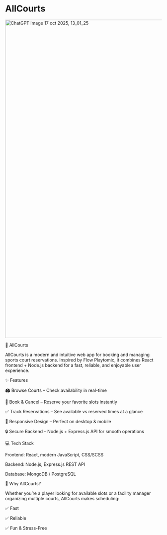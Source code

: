 # AllCourts
<img width="1024" height="1024" alt="ChatGPT Image 17 oct 2025, 13_01_25" src="https://github.com/user-attachments/assets/15305ec0-5946-4c7e-ab6c-36b5ed796dcc" />

🎾 AllCourts

AllCourts is a modern and intuitive web app for booking and managing sports court reservations. Inspired by Flow Playtomic, it combines React frontend + Node.js backend for a fast, reliable, and enjoyable user experience.



✨ Features

🏟 Browse Courts – Check availability in real-time

📅 Book & Cancel – Reserve your favorite slots instantly

✅ Track Reservations – See available vs reserved times at a glance

📱 Responsive Design – Perfect on desktop & mobile

🔒 Secure Backend – Node.js + Express.js API for smooth operations



💻 Tech Stack

Frontend: React, modern JavaScript, CSS/SCSS

Backend: Node.js, Express.js REST API

Database: MongoDB / PostgreSQL



🚀 Why AllCourts?

Whether you’re a player looking for available slots or a facility manager organizing multiple courts, AllCourts makes scheduling:

✅ Fast

✅ Reliable

✅ Fun & Stress-Free

